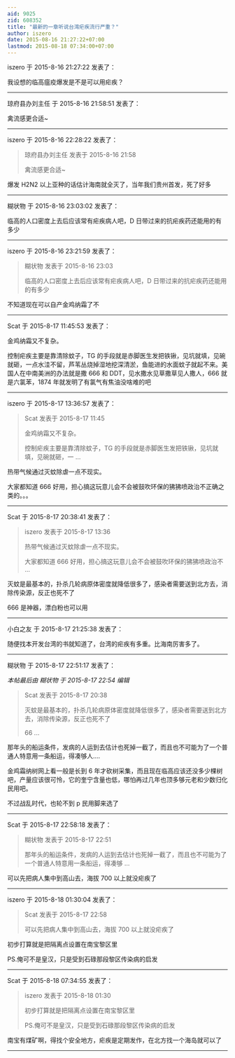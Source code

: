 ```yaml
---
aid: 9025
zid: 608352
title: "最新的一章听说台湾疟疾流行严重？"
author: iszero
date: 2015-08-16 21:27:22+07:00
lastmod: 2015-08-18 07:34:00+07:00
---
```


iszero 于 2015-8-16 21:27:22 发表了：

我设想的临高瘟疫爆发是不是可以用疟疾？

---

琼府县办刘主任 于 2015-8-16 21:58:51 发表了：

禽流感更合适~

---

iszero 于 2015-8-16 22:28:22 发表了：

> 琼府县办刘主任 发表于 2015-8-16 21:58
>
> 禽流感更合适~

爆发 H2N2 以上亚种的话估计海南就全灭了，当年我们贵州首发，死了好多

---

糊状物 于 2015-8-16 23:03:02 发表了：

临高的人口密度上去后应该常有疟疾病人吧，D 日带过来的抗疟疾药还能用的有多少

---

iszero 于 2015-8-16 23:21:59 发表了：

> 糊状物 发表于 2015-8-16 23:03
>
> 临高的人口密度上去后应该常有疟疾病人吧，D 日带过来的抗疟疾药还能用的有多少

不知道现在可以自产金鸡纳霜了不

---

Scat 于 2015-8-17 11:45:53 发表了：

金鸡纳霜又不复杂。

控制疟疾主要是靠清除蚊子，TG 的手段就是赤脚医生发把铁锹，见坑就填，见碗就砸，一点水洼不留，芦苇丛烧掉湿地挖深清淤，鱼能进的水面蚊子就起不来。美国人在中南美洲的办法就是撒 666 和 DDT，见水撒水见草撒草见人撒人，666 就是六氯苯，1874 年就发明了有氯气有焦油没啥难的吧

---

iszero 于 2015-8-17 13:36:57 发表了：

> Scat 发表于 2015-8-17 11:45
>
> 金鸡纳霜又不复杂。
>
> 控制疟疾主要是靠清除蚊子，TG 的手段就是赤脚医生发把铁锹，见坑就填，见碗就砸，一 ...

热带气候通过灭蚊除虐一点不现实。

大家都知道 666 好用，担心搞这玩意儿会不会被鼓吹环保的狒狒喷政治不正确之类的。。。

---

Scat 于 2015-8-17 20:38:41 发表了：

> iszero 发表于 2015-8-17 13:36
>
> 热带气候通过灭蚊除虐一点不现实。
>
> 大家都知道 666 好用，担心搞这玩意儿会不会被鼓吹环保的狒狒喷政治不 ...

灭蚊是最基本的，扑杀几轮病原体密度就降低很多了，感染者需要送到北方去，消除传染源，反正也死不了

666 是神器，漂白粉也可以用

---

小白之友 于 2015-8-17 21:25:38 发表了：

随便找本开发台湾的书就知道了，台湾的疟疾有多重。比海南厉害多了。

---

糊状物 于 2015-8-17 22:51:17 发表了：

_本帖最后由 糊状物 于 2015-8-17 22:54 编辑_

> Scat 发表于 2015-8-17 20:38
>
> 灭蚊是最基本的，扑杀几轮病原体密度就降低很多了，感染者需要送到北方去，消除传染源，反正也死不了
>
> 66 ...

那年头的船运条件，发病的人运到去估计也死掉一截了，而且也不可能为了一个普通人特意用一条船运，得凑够人....

金鸡霜纳树网上看一般是长到 6 年才砍树采集，而且现在临高应该还没多少棵树吧，产量应该很可怜，它的奎宁含量也低，哪怕再过几年也顶多够元老和少数归化民用吧。

不过战乱时代，也轮不到 p 民用脚来选了

---

Scat 于 2015-8-17 22:58:18 发表了：

> 糊状物 发表于 2015-8-17 22:51
>
> 那年头的船运条件，发病的人运到去估计也死掉一截了，而且也不可能为了一个普通人特意用一条船运，得凑够 ...

可以先把病人集中到高山去，海拔 700 以上就没疟疾了

---

iszero 于 2015-8-18 01:30:04 发表了：

> Scat 发表于 2015-8-17 22:58
>
> 可以先把病人集中到高山去，海拔 700 以上就没疟疾了

初步打算就是把隔离点设置在南宝黎区里

PS.俺可不是皇汉，只是受到石碌那段黎区传染病的启发

---

Scat 于 2015-8-18 07:34:55 发表了：

> iszero 发表于 2015-8-18 01:30
>
> 初步打算就是把隔离点设置在南宝黎区里
>
> PS.俺可不是皇汉，只是受到石碌那段黎区传染病的启发

南宝有煤矿啊，得找个安全地方，疟疾是定期发作，在北方找一个海岛就可以了

---
